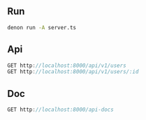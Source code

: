 ## Run

```bash
denon run -A server.ts
```

## Api

```ts
GET http://localhost:8000/api/v1/users
GET http://localhost:8000/api/v1/users/:id
```

## Doc

```ts
GET http://localhost:8000/api-docs
```
